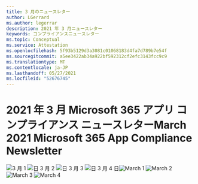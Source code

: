 ```yaml
---
title: 3 月のニュースレター
author: LGerrard
ms.author: legerrar
description: 2021 年 3 月ニュースレター
keywords: コンプライアンスニュースレター
ms.topic: Conceptual
ms.service: Attestation
ms.openlocfilehash: 5f93b5129d3a3081c01068183d4fa7d789b7e54f
ms.sourcegitcommit: a5ee3422ab34a922bf592312cf2efc3143fcc9c9
ms.translationtype: MT
ms.contentlocale: ja-JP
ms.lasthandoff: 05/27/2021
ms.locfileid: "52676745"
---
```

# <a name="march-2021-microsoft-365-app-compliance-newsletter"></a><span data-ttu-id="87cd6-104">2021 年 3 月 Microsoft 365 アプリ コンプライアンス ニュースレター</span><span class="sxs-lookup"><span data-stu-id="87cd6-104">March 2021 Microsoft 365 App Compliance Newsletter</span></span>

<span data-ttu-id="87cd6-105">![3 月 1 ](../media/March1.PNG)
 ![ 日 3 月 2 ](../media/March2.PNG)
 ![ 日 3 月 3 ](../media/March3.PNG)
 ![ 日 3 月 4 日](../media/March4.PNG)</span><span class="sxs-lookup"><span data-stu-id="87cd6-105">![March 1](../media/March1.PNG)
![March 2](../media/March2.PNG)
![March 3](../media/March3.PNG)
![March 4](../media/March4.PNG)</span></span>
